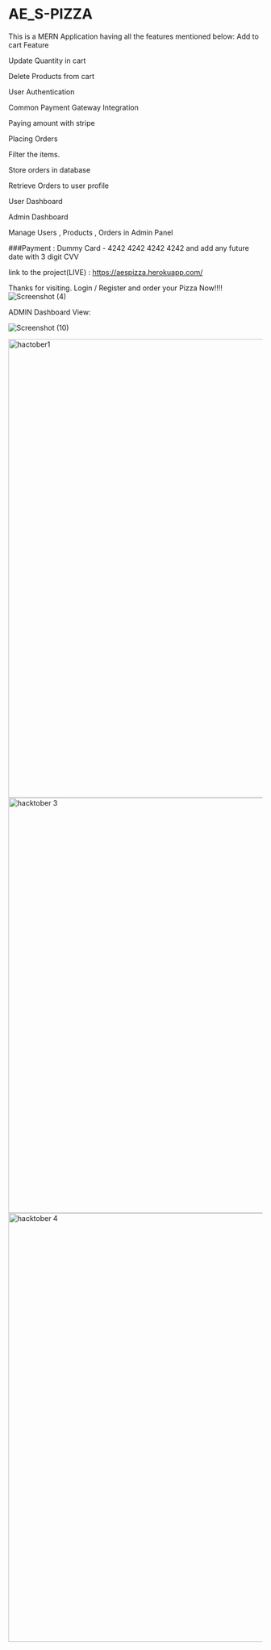 # AE_S-PIZZA

This is a MERN Application having all the features mentioned below:
Add to cart Feature

Update Quantity in cart

Delete Products from cart

User Authentication

Common Payment Gateway Integration

Paying amount with stripe

Placing Orders

Filter the items.

Store orders in database

Retrieve Orders to user profile

User Dashboard

Admin Dashboard

Manage Users , Products , Orders in Admin Panel

###Payment : Dummy Card - 4242 4242 4242 4242 and add any future date with 3 digit CVV

link to the project(LIVE) : https://aespizza.herokuapp.com/


Thanks for visiting. Login / Register and order your Pizza Now!!!!
![Screenshot (4)](https://user-images.githubusercontent.com/64660695/171873905-a61b4482-3277-419a-af5f-dc715a659eca.png)


ADMIN Dashboard View:


![Screenshot (10)](https://user-images.githubusercontent.com/64660695/172021135-77fcaa81-9cec-4ad7-b84a-4bd56f3e994e.png)

<img width="910" alt="hactober1" src="https://user-images.githubusercontent.com/75598588/193774339-c71655a7-c6f0-4e86-b3c0-cc965e151aa3.PNG">


<img width="824" alt="hacktober 3" src="https://user-images.githubusercontent.com/75598588/193775501-94da61a5-1b1f-43af-b81a-8ddcbfa52a93.PNG">

<img width="851" alt="hacktober 4" src="https://user-images.githubusercontent.com/75598588/193776445-ff4c642e-6d0b-458d-be39-ee5612b71d75.PNG">

